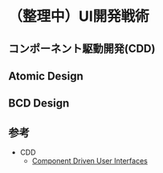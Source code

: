 # （整理中）UI開発戦術

## コンポーネント駆動開発(CDD)

## Atomic Design

## BCD Design

## 参考
- CDD
    - [Component Driven User Interfaces](https://www.componentdriven.org/)